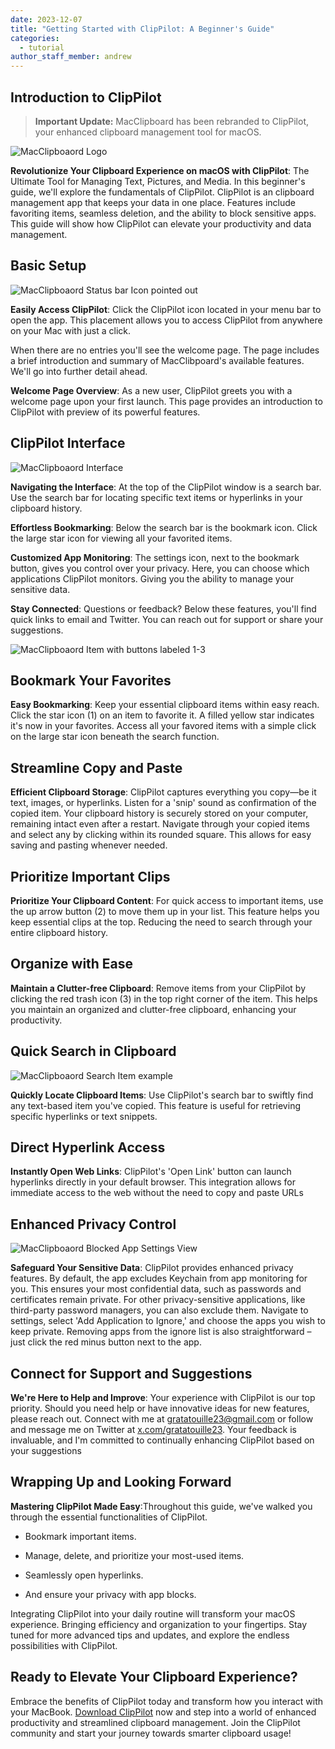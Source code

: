 ```yaml
---
date: 2023-12-07
title: "Getting Started with ClipPilot: A Beginner's Guide"
categories:
  - tutorial
author_staff_member: andrew
---
```


## Introduction to ClipPilot

> **Important Update:** MacClipboard has been rebranded to ClipPilot, your enhanced clipboard management tool for macOS.

![MacClipboaord Logo](/images/logo_256_500xh.webp)

**Revolutionize Your Clipboard Experience on macOS with ClipPilot**: The Ultimate Tool for Managing Text, Pictures, and Media. In this beginner's guide, we'll explore the fundamentals of ClipPilot. ClipPilot is an clipboard management app that keeps your data in one place. Features include favoriting items, seamless deletion, and the ability to block sensitive apps. This guide will show how ClipPilot can elevate your productivity and data management.

## Basic Setup

![MacClipboaord Status bar Icon pointed out](/images/click_on_macclipboard_icon_768xh.webp)

**Easily Access ClipPilot**: Click the ClipPilot icon located in your menu bar to open the app. This placement allows you to access ClipPilot from anywhere on your Mac with just a click.

When there are no entries you'll see the welcome page. The page includes a brief introduction and summary of MacClibpoard's available features. We'll go into further detail ahead.

**Welcome Page Overview**: As a new user, ClipPilot greets you with a welcome page upon your first launch. This page provides an introduction to ClipPilot with preview of its powerful features.

## ClipPilot Interface

![MacClipboaord Interface](/images/macclipboard_window_768xh.webp)

**Navigating the Interface**: At the top of the ClipPilot window is a search bar. Use the search bar for locating specific text items or hyperlinks in your clipboard history.

**Effortless Bookmarking**: Below the search bar is the bookmark icon. Click the large star icon for viewing all your favorited items.

**Customized App Monitoring**: The settings icon, next to the bookmark button, gives you control over your privacy. Here, you can choose which applications ClipPilot monitors. Giving you the ability to manage your sensitive data.

**Stay Connected**: Questions or feedback? Below these features, you'll find quick links to email and Twitter. You can reach out for support or share your suggestions.

![MacClipboaord Item with buttons labeled 1-3](/images/macclipboard_ui_labeled_buttons_768xh.webp)

## Bookmark Your Favorites

**Easy Bookmarking**: Keep your essential clipboard items within easy reach. Click the star icon (1) on an item to favorite it. A filled yellow star indicates it's now in your favorites. Access all your favored items with a simple click on the large star icon beneath the search function.

## Streamline Copy and Paste

**Efficient Clipboard Storage**: ClipPilot captures everything you copy—be it text, images, or hyperlinks. Listen for a 'snip' sound as confirmation of the copied item. Your clipboard history is securely stored on your computer, remaining intact even after a restart. Navigate through your copied items and select any by clicking within its rounded square. This allows for easy saving and pasting whenever needed.

## Prioritize Important Clips

**Prioritize Your Clipboard Content**: For quick access to important items, use the up arrow button (2) to move them up in your list. This feature helps you keep essential clips at the top. Reducing the need to search through your entire clipboard history.

## Organize with Ease

**Maintain a Clutter-free Clipboard**: Remove items from your ClipPilot by clicking the red trash icon (3) in the top right corner of the item. This helps you maintain an organized and clutter-free clipboard, enhancing your productivity.

## Quick Search in Clipboard

![MacClipboaord Search Item example](/images/search_function_768xh.webp)

**Quickly Locate Clipboard Items**: Use ClipPilot's search bar to swiftly find any text-based item you've copied. This feature is useful for retrieving specific hyperlinks or text snippets.

## Direct Hyperlink Access

**Instantly Open Web Links**: ClipPilot's 'Open Link' button can launch hyperlinks directly in your default browser. This integration allows for immediate access to the web without the need to copy and paste URLs

## Enhanced Privacy Control

![MacClipboaord Blocked App Settings View](/images/blocked_app_settings_view_768xh.webp)

**Safeguard Your Sensitive Data**: ClipPilot provides enhanced privacy features. By default, the app excludes Keychain from app monitoring for you. This ensures your most confidential data, such as passwords and certificates remain private. For other privacy-sensitive applications, like third-party password managers, you can also exclude them. Navigate to settings, select 'Add Application to Ignore,' and choose the apps you wish to keep private. Removing apps from the ignore list is also straightforward – just click the red minus button next to the app.

## Connect for Support and Suggestions

**We're Here to Help and Improve**: Your experience with ClipPilot is our top priority. Should you need help or have innovative ideas for new features, please reach out. Connect with me at [gratatouille23@gmail.com](mailto:gratatouille23@gmail.com) or follow and message me on Twitter at [x.com/gratatouille23](https://x.com/gratatouille23). Your feedback is invaluable, and I'm committed to continually enhancing ClipPilot based on your suggestions

## Wrapping Up and Looking Forward

**Mastering ClipPilot Made Easy**:Throughout this guide, we've walked you through the essential functionalities of ClipPilot.

- Bookmark important items.

- Manage, delete, and prioritize your most-used items.

- Seamlessly open hyperlinks.

- And ensure your privacy with app blocks.

Integrating ClipPilot into your daily routine will transform your macOS experience. Bringing efficiency and organization to your fingertips. Stay tuned for more advanced tips and updates, and explore the endless possibilities with ClipPilot.

## Ready to Elevate Your Clipboard Experience?

Embrace the benefits of ClipPilot today and transform how you interact with your MacBook. [Download ClipPilot](/thank-you/) now and step into a world of enhanced productivity and streamlined clipboard management. Join the ClipPilot community and start your journey towards smarter clipboard usage!
